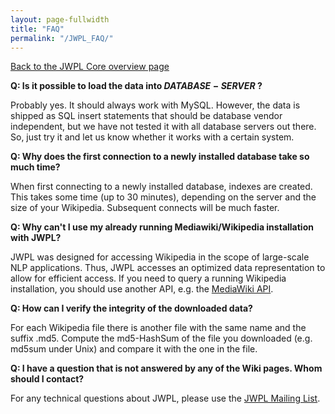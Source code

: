 ```yaml
---
layout: page-fullwidth
title: "FAQ"
permalink: "/JWPL_FAQ/"
---
```


[Back to the JWPL Core overview page](/dkpro-jwpl/JWPL_Core)

**Q: Is it possible to load the data into $DATABASE-SERVER$ ?**

Probably yes. It should always work with MySQL. However, the data is shipped as SQL insert statements that should be database vendor independent, but we have not tested it with all database servers out there. So, just try it and let us know whether it works with a certain system.

**Q: Why does the first connection to a newly installed database take so much time?**

When first connecting to a newly installed database, indexes are created. This takes some time (up to 30 minutes), depending on the server and the size of your Wikipedia. Subsequent connects will be much faster.

**Q: Why can't I use my already running Mediawiki/Wikipedia installation with JWPL?**

JWPL was designed for accessing Wikipedia in the scope of large-scale NLP applications. Thus, JWPL accesses an optimized data representation to allow for efficient access.
If you need to query a running Wikipedia installation, you should use another API, e.g. the [MediaWiki API](http://www.mediawiki.org/wiki/API).

**Q: How can I verify the integrity of the downloaded data?**

For each Wikipedia file there is another file with the same name and the suffix .md5. Compute the md5-HashSum of the file you downloaded (e.g. md5sum under Unix) and compare it with the one in the file.

**Q: I have a question that is not answered by any of the Wiki pages. Whom should I contact?**

For any technical questions about JWPL, please use the [JWPL Mailing List](http://groups.google.com/group/jwpl).
